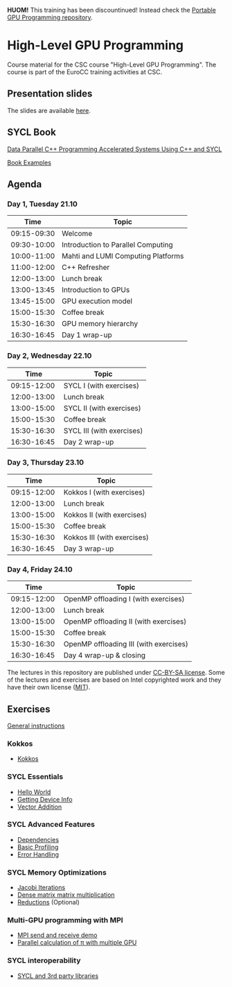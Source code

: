  **HUOM!** This training has been discountinued! Instead check the [Portable GPU Programming repository](https://github.com/csc-training/portable-gpu-programming).

# High-Level GPU Programming

Course material for the CSC course "High-Level  GPU Programming". The course is
part of the EuroCC training activities at CSC.

## Presentation slides

The slides are available [here](https://csc-training.github.io/high-level-gpu-programming/).

## SYCL Book

[Data Parallel C++ Programming Accelerated Systems Using C++ and SYCL](https://link.springer.com/book/10.1007/978-1-4842-9691-2)

[Book Examples](https://github.com/Apress/data-parallel-CPP.git)

## Agenda

### Day 1, Tuesday 21.10

| Time         | Topic |
| ----         | ----- |
| 09:15-09:30  | Welcome
| 09:30-10:00  | Introduction to Parallel Computing
| 10:00-11:00  | Mahti and LUMI Computing Platforms
| 11:00-12:00  | C++ Refresher
| 12:00-13:00  | Lunch break
| 13:00-13:45  | Introduction to GPUs
| 13:45-15:00  | GPU execution model
| 15:00-15:30  | Coffee break
| 15:30-16:30  | GPU memory hierarchy
| 16:30-16:45  | Day 1 wrap-up

### Day 2, Wednesday 22.10

| Time         | Topic |
| ----         | ----- |
| 09:15-12:00  | SYCL I (with exercises)
| 12:00-13:00  | Lunch break
| 13:00-15:00  | SYCL II (with exercises)
| 15:00-15:30  | Coffee break
| 15:30-16:30  | SYCL III (with exercises)
| 16:30-16:45  | Day 2 wrap-up

### Day 3, Thursday 23.10

| Time         | Topic |
| ----         | ----- |
| 09:15-12:00  | Kokkos I (with exercises)
| 12:00-13:00  | Lunch break
| 13:00-15:00  | Kokkos II (with exercises)
| 15:00-15:30  | Coffee break
| 15:30-16:30  | Kokkos III (with exercises)
| 16:30-16:45  | Day 3 wrap-up

### Day 4, Friday 24.10

| Time         | Topic |
| ----         | ----- |
| 09:15-12:00  | OpenMP offloading I (with exercises)
| 12:00-13:00  | Lunch break
| 13:00-15:00  | OpenMP offloading II (with exercises)
| 15:00-15:30  | Coffee break
| 15:30-16:30  | OpenMP offloading III (with exercises)
| 16:30-16:45  | Day 4 wrap-up & closing

The lectures in this repository are published under [CC-BY-SA license](https://creativecommons.org/licenses/by-nc/4.0/). Some of the lectures and exercises are based on Intel copyrighted work and they have their own license ([MIT](https://spdx.org/licenses/MIT.html)).

## Exercises

[General instructions](Exercises_Instructions.md)

### Kokkos
- [Kokkos](/exercises/kokkos)

### SYCL Essentials
- [Hello World](/exercises/sycl/00-hello/)
- [Getting Device Info](/exercises/sycl/01-info/)
- [Vector Addition](/exercises/sycl/02-vector_add)

### SYCL Advanced Features
- [Dependencies](exercises/sycl/03-axpy/)
- [Basic Profiling](exercises/sycl/12-basic-profiling)
- [Error Handling](exercises/sycl/13-error-handling/)

### SYCL Memory Optimizations
- [Jacobi Iterations](exercises/sycl/07-jacobi)
- [Dense matrix matrix multiplication](exercises/sycl/04-matrix-matrix-mul)
- [Reductions](exercises/sycl/06-reduction-direct) (Optional)

### Multi-GPU programming with MPI
- [MPI send and receive demo](exercises/sycl/08-mpi)
- [Parallel calculation of π with multiple GPU](exercises/sycl/11-pi/)

### SYCL interoperability
- [SYCL and 3rd party libraries](exercises/sycl/09-interoperability/)
